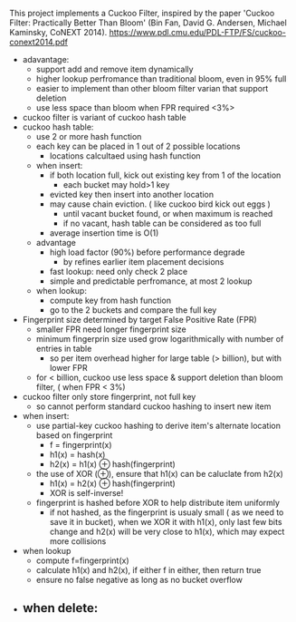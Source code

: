 This project implements a Cuckoo Filter, inspired by the paper 'Cuckoo Filter: Practically Better Than Bloom' (Bin Fan, David G. Andersen, Michael Kaminsky, CoNEXT 2014).
https://www.pdl.cmu.edu/PDL-FTP/FS/cuckoo-conext2014.pdf
- adavantage:
    - support add and remove item dynamically
    - higher lookup perfromance than traditional bloom, even in 95% full
    - easier to implement than other bloom filter varian that support deletion
    - use less space than bloom when FPR required <3%>
- cuckoo filter is variant of cuckoo hash table
- cuckoo hash table:
    - use 2 or more hash function
    - each key can be placed in 1 out of 2 possible locations
        - locations calcultaed using hash function
    - when insert:
        - if both location full, kick out existing key from 1 of the location
            - each bucket may hold>1 key
        - evicted key then insert into another location
        - may cause chain eviction. ( like cuckoo bird kick out eggs )
            - until vacant bucket found, or when maximum is reached
            - if no vacant, hash table can be considered as too full
        - average insertion time is O(1)
    - advantage
        - high load factor (90%) before performance degrade
            - by refines earlier item placement decisions
        - fast lookup: need only check 2 place
        - simple and predictable perfromance, at most 2 lookup
    - when lookup:
        - compute key from hash function
        - go to the 2 buckets and compare the full key
- Fingerprint size determined by target False Positive Rate (FPR) 
    - smaller FPR need longer fingerprint size
    - minimum fingerprin size used grow logarithmically with number of entries in table
        - so per item overhead higher for large table (> billion), but with lower FPR
    - for < billion, cuckoo use less space & support deletion than bloom filter, ( when FPR < 3%)
- cuckoo filter only store fingerprint, not full key
    - so cannot perform standard cuckoo hashing to insert new item
- when insert:
    - use partial-key cuckoo hashing to derive item's alternate location based on fingerprint
        - f = fingerprint(x)
        - h1(x) = hash(x)
        - h2(x) = h1(x) ⊕ hash(fingerprint)
    - the use of XOR (⊕), ensure that h1(x) can be caluclate from h2(x)
        - h1(x) = h2(x) ⊕ hash(fingerprint)
        - XOR is self-inverse!
    - fingerprint is hashed before XOR to help distribute item uniformly
        - if not hashed, as the fingerprint is usualy small ( as we need to save it in bucket), when we XOR it with h1(x), only last few bits change and h2(x) will be very close to h1(x), which may expect more collisions
- when lookup
    - compute f=fingerprint(x)
    - calculate h1(x) and h2(x), if either f in either, then return true
    - ensure no false negative as long as no bucket overflow
- when delete:
    - 

